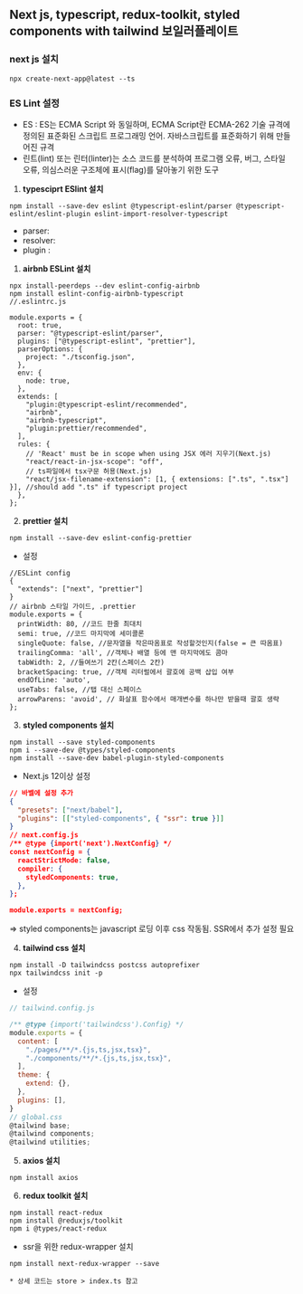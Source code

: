 ## Next js, typescript, redux-toolkit, styled components with tailwind 보일러플레이트



### next js 설치

```
npx create-next-app@latest --ts
```

### ES Lint 설정

- ES : ES는 ECMA Script 와 동일하며, ECMA Script란 ECMA-262 기술 규격에 정의된 표준화된 스크립트 프로그래밍 언어. 자바스크립트를 표준화하기 위해 만들어진 규격
- 린트(lint) 또는 린터(linter)는 소스 코드를 분석하여 프로그램 오류, 버그, 스타일 오류, 의심스러운 구조체에 표시(flag)를 달아놓기 위한 도구

1. **typesciprt ESlint 설치**

```
npm install --save-dev eslint @typescript-eslint/parser @typescript-eslint/eslint-plugin eslint-import-resolver-typescript
```

- parser:
- resolver:
- plugin :

1. **airbnb ESLint 설치**

```
npx install-peerdeps --dev eslint-config-airbnb
npm install eslint-config-airbnb-typescript
//.eslintrc.js

module.exports = {
  root: true,
  parser: "@typescript-eslint/parser",
  plugins: ["@typescript-eslint", "prettier"],
  parserOptions: {
    project: "./tsconfig.json",
  },
  env: {
    node: true,
  },
  extends: [
    "plugin:@typescript-eslint/recommended",
    "airbnb",
    "airbnb-typescript",
    "plugin:prettier/recommended",
  ],
  rules: {
    // 'React' must be in scope when using JSX 에러 지우기(Next.js)
    "react/react-in-jsx-scope": "off",
    // ts파일에서 tsx구문 허용(Next.js)
    "react/jsx-filename-extension": [1, { extensions: [".ts", ".tsx"] }], //should add ".ts" if typescript project
  },
};
```

2. **prettier 설치**

```
npm install --save-dev eslint-config-prettier
```

- 설정

```
//ESLint config
{
  "extends": ["next", "prettier"]
}
// airbnb 스타일 가이드, .prettier
module.exports = {
  printWidth: 80, //코드 한줄 최대치
  semi: true, //코드 마지막에 세미콜론
  singleQuote: false, //문자열을 작은따옴표로 작성할것인지(false = 큰 따옴표)
  trailingComma: 'all', //객체나 배열 등에 맨 마지막에도 콤마
  tabWidth: 2, //들여쓰기 2칸(스페이스 2칸)
  bracketSpacing: true, //객체 리터럴에서 괄호에 공백 삽입 여부
  endOfLine: 'auto',
  useTabs: false, //탭 대신 스페이스
  arrowParens: 'avoid', // 화살표 함수에서 매개변수를 하나만 받을때 괄호 생략
};
```

3. **styled components 설치**

```
npm install --save styled-components
npm i --save-dev @types/styled-components
npm install --save-dev babel-plugin-styled-components
```

- Next.js 12이상 설정

```json
// 바벨에 설정 추가
{
  "presets": ["next/babel"],
  "plugins": [["styled-components", { "ssr": true }]]
}
// next.config.js
/** @type {import('next').NextConfig} */
const nextConfig = {
  reactStrictMode: false,
  compiler: {
    styledComponents: true,
  },
};

module.exports = nextConfig;
```

⇒ styled components는 javascript 로딩 이후 css 작동됨. SSR에서 추가 설정 필요

4. **tailwind css 설치**

```
npm install -D tailwindcss postcss autoprefixer
npx tailwindcss init -p
```

- 설정

```jsx
// tailwind.config.js

/** @type {import('tailwindcss').Config} */
module.exports = {
  content: [
    "./pages/**/*.{js,ts,jsx,tsx}",
    "./components/**/*.{js,ts,jsx,tsx}",
  ],
  theme: {
    extend: {},
  },
  plugins: [],
}
// global.css
@tailwind base;
@tailwind components;
@tailwind utilities;
```

5. **axios 설치**

```
npm install axios
```

6. **redux toolkit 설치**

```
npm install react-redux
npm install @reduxjs/toolkit
npm i @types/react-redux
```

- ssr을 위한 redux-wrapper 설치

```
npm install next-redux-wrapper --save
```

`* 상세 코드는 store > index.ts 참고`
